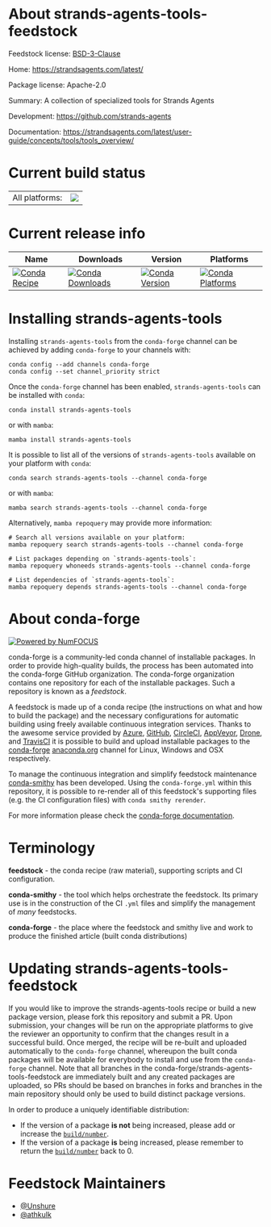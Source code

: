 About strands-agents-tools-feedstock
====================================

Feedstock license: [BSD-3-Clause](https://github.com/conda-forge/strands-agents-tools-feedstock/blob/main/LICENSE.txt)

Home: https://strandsagents.com/latest/

Package license: Apache-2.0

Summary: A collection of specialized tools for Strands Agents

Development: https://github.com/strands-agents

Documentation: https://strandsagents.com/latest/user-guide/concepts/tools/tools_overview/

Current build status
====================


<table><tr><td>All platforms:</td>
    <td>
      <a href="https://dev.azure.com/conda-forge/feedstock-builds/_build/latest?definitionId=26003&branchName=main">
        <img src="https://dev.azure.com/conda-forge/feedstock-builds/_apis/build/status/strands-agents-tools-feedstock?branchName=main">
      </a>
    </td>
  </tr>
</table>

Current release info
====================

| Name | Downloads | Version | Platforms |
| --- | --- | --- | --- |
| [![Conda Recipe](https://img.shields.io/badge/recipe-strands--agents--tools-green.svg)](https://anaconda.org/conda-forge/strands-agents-tools) | [![Conda Downloads](https://img.shields.io/conda/dn/conda-forge/strands-agents-tools.svg)](https://anaconda.org/conda-forge/strands-agents-tools) | [![Conda Version](https://img.shields.io/conda/vn/conda-forge/strands-agents-tools.svg)](https://anaconda.org/conda-forge/strands-agents-tools) | [![Conda Platforms](https://img.shields.io/conda/pn/conda-forge/strands-agents-tools.svg)](https://anaconda.org/conda-forge/strands-agents-tools) |

Installing strands-agents-tools
===============================

Installing `strands-agents-tools` from the `conda-forge` channel can be achieved by adding `conda-forge` to your channels with:

```
conda config --add channels conda-forge
conda config --set channel_priority strict
```

Once the `conda-forge` channel has been enabled, `strands-agents-tools` can be installed with `conda`:

```
conda install strands-agents-tools
```

or with `mamba`:

```
mamba install strands-agents-tools
```

It is possible to list all of the versions of `strands-agents-tools` available on your platform with `conda`:

```
conda search strands-agents-tools --channel conda-forge
```

or with `mamba`:

```
mamba search strands-agents-tools --channel conda-forge
```

Alternatively, `mamba repoquery` may provide more information:

```
# Search all versions available on your platform:
mamba repoquery search strands-agents-tools --channel conda-forge

# List packages depending on `strands-agents-tools`:
mamba repoquery whoneeds strands-agents-tools --channel conda-forge

# List dependencies of `strands-agents-tools`:
mamba repoquery depends strands-agents-tools --channel conda-forge
```


About conda-forge
=================

[![Powered by
NumFOCUS](https://img.shields.io/badge/powered%20by-NumFOCUS-orange.svg?style=flat&colorA=E1523D&colorB=007D8A)](https://numfocus.org)

conda-forge is a community-led conda channel of installable packages.
In order to provide high-quality builds, the process has been automated into the
conda-forge GitHub organization. The conda-forge organization contains one repository
for each of the installable packages. Such a repository is known as a *feedstock*.

A feedstock is made up of a conda recipe (the instructions on what and how to build
the package) and the necessary configurations for automatic building using freely
available continuous integration services. Thanks to the awesome service provided by
[Azure](https://azure.microsoft.com/en-us/services/devops/), [GitHub](https://github.com/),
[CircleCI](https://circleci.com/), [AppVeyor](https://www.appveyor.com/),
[Drone](https://cloud.drone.io/welcome), and [TravisCI](https://travis-ci.com/)
it is possible to build and upload installable packages to the
[conda-forge](https://anaconda.org/conda-forge) [anaconda.org](https://anaconda.org/)
channel for Linux, Windows and OSX respectively.

To manage the continuous integration and simplify feedstock maintenance
[conda-smithy](https://github.com/conda-forge/conda-smithy) has been developed.
Using the ``conda-forge.yml`` within this repository, it is possible to re-render all of
this feedstock's supporting files (e.g. the CI configuration files) with ``conda smithy rerender``.

For more information please check the [conda-forge documentation](https://conda-forge.org/docs/).

Terminology
===========

**feedstock** - the conda recipe (raw material), supporting scripts and CI configuration.

**conda-smithy** - the tool which helps orchestrate the feedstock.
                   Its primary use is in the construction of the CI ``.yml`` files
                   and simplify the management of *many* feedstocks.

**conda-forge** - the place where the feedstock and smithy live and work to
                  produce the finished article (built conda distributions)


Updating strands-agents-tools-feedstock
=======================================

If you would like to improve the strands-agents-tools recipe or build a new
package version, please fork this repository and submit a PR. Upon submission,
your changes will be run on the appropriate platforms to give the reviewer an
opportunity to confirm that the changes result in a successful build. Once
merged, the recipe will be re-built and uploaded automatically to the
`conda-forge` channel, whereupon the built conda packages will be available for
everybody to install and use from the `conda-forge` channel.
Note that all branches in the conda-forge/strands-agents-tools-feedstock are
immediately built and any created packages are uploaded, so PRs should be based
on branches in forks and branches in the main repository should only be used to
build distinct package versions.

In order to produce a uniquely identifiable distribution:
 * If the version of a package **is not** being increased, please add or increase
   the [``build/number``](https://docs.conda.io/projects/conda-build/en/latest/resources/define-metadata.html#build-number-and-string).
 * If the version of a package **is** being increased, please remember to return
   the [``build/number``](https://docs.conda.io/projects/conda-build/en/latest/resources/define-metadata.html#build-number-and-string)
   back to 0.

Feedstock Maintainers
=====================

* [@Unshure](https://github.com/Unshure/)
* [@athkulk](https://github.com/athkulk/)

